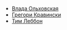 * [Влада Ольховская](Влада%20Ольховская)
* [Грегори Кравински](Грегори%20Кравински)
* [Тим Леббон](Тим%20Леббон)